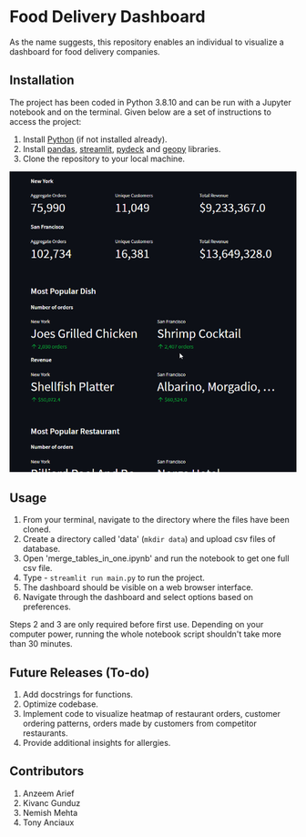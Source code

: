 # Food Delivery Dashboard

As the name suggests, this repository enables an individual to visualize a dashboard for food delivery companies.

## Installation

The project has been coded in Python 3.8.10 and can be run with a Jupyter notebook and on the terminal. Given below are a set of instructions to access the project:

1. Install [Python](https://realpython.com/installing-python/) (if not installed already).
2. Install [pandas](https://pandas.pydata.org/docs/getting_started/install.html), [streamlit](https://docs.streamlit.io/library/get-started/installation),  [pydeck](https://pydeck.gl/installation.html) and [geopy](https://geopy.readthedocs.io/en/stable/#installation) libraries.
3. Clone the repository to your local machine.

<img src="./assets/dashboard.gif">

## Usage

1. From your terminal, navigate to the directory where the files have been cloned.
2. Create a directory called 'data' (`mkdir data`) and upload csv files of database. 
3. Open 'merge_tables_in_one.ipynb' and run the notebook to get one full csv file. 
4. Type - `streamlit run main.py` to run the project. 
5. The dashboard should be visible on a web browser interface. 
6. Navigate through the dashboard and select options based on preferences. 

Steps 2 and 3 are only required before first use. Depending on your computer power, running the whole notebook script shouldn't take more than 30 minutes. 

## Future Releases (To-do)
1. Add docstrings for functions. 
2. Optimize codebase. 
3. Implement code to visualize heatmap of restaurant orders, customer ordering patterns, orders made by customers from competitor restaurants. 
4. Provide additional insights for allergies. 

## Contributors
1. Anzeem Arief
2. Kivanc Gunduz
3. Nemish Mehta
4. Tony Anciaux
